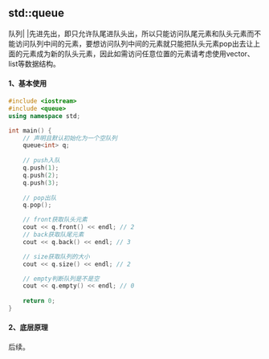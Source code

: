 ## std::queue

队列| |先进先出，即只允许队尾进队头出，所以只能访问队尾元素和队头元素而不能访问队列中间的元素，要想访问队列中间的元素就只能把队头元素pop出去让上面的元素成为新的队头元素，因此如需访问任意位置的元素请考虑使用vector、list等数据结构。

#### 1、基本使用

```c++
#include <iostream>
#include <queue>
using namespace std;

int main() {
    // 声明且默认初始化为一个空队列
    queue<int> q;
    
    // push入队
    q.push(1);
    q.push(2);
    q.push(3);
    
    // pop出队
    q.pop();

    // front获取队头元素
    cout << q.front() << endl; // 2
    // back获取队尾元素
    cout << q.back() << endl; // 3

    // size获取队列的大小
    cout << q.size() << endl; // 2

    // empty判断队列是不是空
    cout << q.empty() << endl; // 0
    
    return 0;
}
```

#### 2、底层原理

后续。
